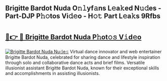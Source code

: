 ## Brigitte Bardot Nuda O𝚗𝚕yf𝚊ns L𝚎a𝚔ed N𝚞𝚍es - Part-DJP P𝚑𝚘tos Vi𝚍𝚎o - H𝚘𝚝 Part L𝚎a𝚔s 9Rfbs

# <h2><a href="http://kfe75q.oniu.top/?m=Brigitte+Bardot+Nuda">🔗👉 🔴 Brigitte Bardot Nuda P𝚑ot𝚘𝚜 V𝚒d𝚎o</a></h2>

[![Brigitte Bardot Nuda Nu𝚍e𝚜](https://i.imgur.com/0qMVB7G.gif)](http://kfe75q.oniu.top/?m=Brigitte+Bardot+Nuda)
Virtual dance innovator and web entertainer Brigitte Bardot Nuda, celebrated for sharing dance and lifestyle inspiration through solo and collaborative dance acts and brief films. Versatile illusionist assistant Brigitte Bardot Nuda, known for their exceptional skills and accomplishments in assisting illusionists.  
